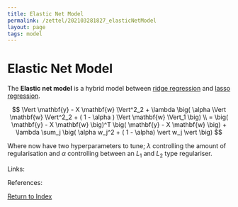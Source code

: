```yaml
---
title: Elastic Net Model
permalink: /zettel/202103281827_elasticNetModel
layout: page
tags: model
---
```

# Elastic Net Model

The **Elastic net model** is a hybrid model between [ridge regression](202103281806_ridgeRegression) and [lasso regression](202103281817_lassoRegression). 

$$
\Vert \mathbf{y} - X \mathbf{w} \Vert^2_2 + \lambda \big( \alpha \Vert \mathbf{w} \Vert^2_2 + ( 1 - \alpha ) \Vert \mathbf{w} \Vert_1 \big) \\
= \big( \mathbf{y} - X \mathbf{w} \big)^T \big( \mathbf{y} - X \mathbf{w} \big) + \lambda \sum_j \big( \alpha w_j^2 + ( 1 - \alpha) \vert w_j \vert \big)
$$

Where now have two hyperparameters to tune; $\lambda$ controlling the amount of regularisation and $\alpha$ controlling between 
an $L_1$ and $L_2$ type regulariser.

Links: 

References: 

[Return to Index](index)